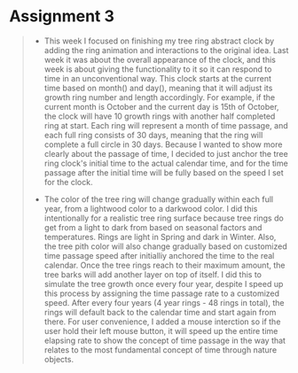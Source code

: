 # Assignment 3

> - This week I focused on finishing my tree ring abstract clock by adding the ring animation and interactions to the original idea.
> Last week it was about the overall appearance of the clock, and this week is about giving the functionality to it so it can respond to time in an unconventional way.
> This clock starts at the current time based on month() and day(), meaning that it will adjust its growth ring number and length accordingly.
> For example, if the current month is October and the current day is 15th of October, the clock will have 10 growth rings with another half completed ring at start.
> Each ring will represent a month of time passage, and each full ring consists of 30 days, meaning that the ring will complete a full circle in 30 days.
> Because I wanted to show more clearly about the passage of time, I decided to just anchor the tree ring clock's initial time to the actual calendar time, and for the time passage after the initial time will be fully based on the speed I set for the clock.
>
> - The color of the tree ring will change gradually within each full year, from a lightwood color to a darkwood color. I did this intentionally for a realistic tree ring surface because tree rings do get from a light to dark from based on seasonal factors and temperatures. Rings are light in Spring and dark in Winter.
> Also, the tree pith color will also change gradually based on customized time passage speed after initialliy anchored the time to the real calendar.
> Once the tree rings reach to their maximum amount, the tree barks will add another layer on top of itself. I did this to simulate the tree growth once every four year, despite I speed up this process by assigning the time passage rate to a customized speed.
> After every four years (4 year rings - 48 rings in total), the rings will default back to the calendar time and start again from there.
> For user convenience, I added a mouse interction so if the user hold their left mouse button, it will speed up the entire time elapsing rate to show the concept of time passage in the way that relates to the most fundamental concept of time through nature objects.